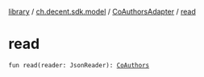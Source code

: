 [library](../../index.md) / [ch.decent.sdk.model](../index.md) / [CoAuthorsAdapter](index.md) / [read](./read.md)

# read

`fun read(reader: JsonReader): `[`CoAuthors`](../-co-authors/index.md)